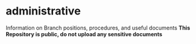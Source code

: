# administrative
Information on Branch positions, procedures, and useful documents
**This Repository is public, do not upload any sensitive documents**
